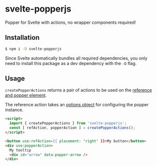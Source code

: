 # svelte-popperjs
Popper for Svelte with actions, no wrapper components required!

## Installation

```bash
$ npm i -D svelte-popperjs
```

Since Svelte automatically bundles all required dependencies, you only need to install this package as a dev dependency with the `-D` flag.

## Usage

`createPopperActions` returns a pair of actions to be used on the [reference and popper element](https://popper.js.org/docs/v2/constructors/#usage).

The reference action takes an [options object](https://popper.js.org/docs/v2/constructors/#options) for configuring the popper instance.

```html
<script>
  import { createPopperActions } from 'svelte-popperjs';
  const [ refAction, popperAction ] = createPopperActions();
</script>

<button use:refAction={{ placement: 'right' }}>My button</button>
<div use:popperAction>
  My tooltip
  <div id="arrow" data-popper-arrow />
</div>
```
